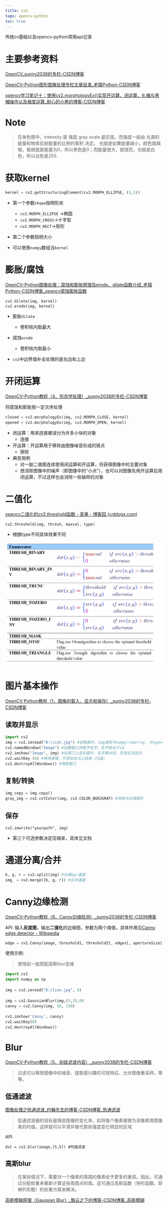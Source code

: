 ```yaml
---
title: cv2
tags: opencv-python
toc: true
---
```


传统cv基础以及opencv-python常用api记录



# 主要参考资料

[OpenCV_sunny2038的专栏-CSDN博客](https://blog.csdn.net/sunny2038/category_904451.html)

[OpenCV-Python图形图像处理专栏文章目录_老猿Python-CSDN博客](https://blog.csdn.net/LaoYuanPython/article/details/109160152)

[opencv学习笔记十：使用cv2.morphologyEx()实现开运算，闭运算，礼帽与黑帽操作以及梯度运算_耐心的小黑的博客-CSDN博客](https://blog.csdn.net/qq_39507748/article/details/104539673)

# Note

> 在单色图中，intensity 是 强度 gray scale 是灰度。而强度一般由 光源的能量和物体反射能量的比例的乘积 决定。
> 也就是如果能量越小，颜色就越暗，极限就是能量为0，所以黑色是0；而能量很大，就很亮，也就是白色，所以白色是255.

# 获取kernel

```python
kernel = cv2.getStructuringElement(cv2.MORPH_ELLIPSE, (3,3))
```

- 第一个参数`shape`指明形状
  - `cv2.MORPH_ELLIPSE` ->椭圆
  - `cv2.MORPH_CROSS`->十字型
  - `cv2.MORPH_RECT`->矩形

- 第二个参数指明大小
- 可以使用`numpy`数组当`kernel`

# 膨胀/腐蚀

[OpenCV-Python图像处理：腐蚀和膨胀原理及erode、dilate函数介绍_老猿Python-CSDN博客_opencv腐蚀膨胀函数](https://blog.csdn.net/LaoYuanPython/article/details/109441709)

```
cv2.dilate(img, kernel)
cv2.erode(img, kernel)
```

- 膨胀`dilate`
  - 卷积核内取最大

- 腐蚀`erode`
  - 卷积核内取最小

- `cv2`中边界值补全处理的是左边和上边

# 开闭运算

[OpenCV-Python教程（4、形态学处理）_sunny2038的专栏-CSDN博客](https://blog.csdn.net/sunny2038/article/details/9137759)

将腐蚀和膨胀按一定次序处理

```python
closed = cv2.morphologyEx(img, cv2.MORPH_CLOSE, kernel)
opened = cv2.morphologyEx(img, cv2.MORPH_OPEN, kernel)
```

- 闭运算：用来连接被误分为许多小块的对象
  - 连接
- 开运算：开运算用于移除由图像噪音形成的斑点
  - 擦除
- 典型用例
  - 对一副二值图连续使用闭运算和开运算，将获得图像中的主要对象
  - 想消除图像中的噪声（即图像中的“小点”），也可以对图像先用开运算后用闭运算，不过这样也会消除一些破碎的对象

# 二值化

[opencv二值化的cv2.threshold函数 - 音量 - 博客园 (cnblogs.com)](https://www.cnblogs.com/yinliang-liang/p/9293310.html)

```
cv2.threshold(img, thresh, maxval, type)
```

- 根据type不同具体效果不同

![image-20211110154311623](https://raw.githubusercontent.com/Usigned/pic-typora/main/images/image-20211110154311623.png)

# 图片基本操作

[OpenCV Python教程（1、图像的载入、显示和保存）_sunny2038的专栏-CSDN博客](https://blog.csdn.net/sunny2038/article/details/9057415)

## 读取并显示

```python
import cv2 
img = cv2.imread("D:\\cat.jpg") #读取图片，img类型为numpy.ndarray, dtype=uint8
cv2.namedWindow("Image") #创建窗口并赋予名字，名字相当于id
cv2.imshow("Image", img) #在窗口上显示图片，名字要对应，否则无法显示
cv2.waitKey (0) #等待按键，不添加会马上结束（闪退）
cv2.destroyAllWindows() #释放窗口
```

## 复制/转换

```python
img_copy = img.copy()
gray_img = cv2.cvtColor(img, cv2.COLOR_BGR2GRAY) #转换为灰度图片
```

## 保存

```
cv2.imwrite("yourpath", img)
```

- 第三个可选参数决定压缩率，具体见文档

# 通道分离/合并

```python
b, g, r = cv2.split(img) #分离bgr通道
img_ = cv2.merge([b, g, r]) #合并通道
```

# Canny边缘检测

[OpenCV-Python教程（8、Canny边缘检测）_sunny2038的专栏-CSDN博客](https://blog.csdn.net/sunny2038/article/details/9202641)

API: 输入**灰度图**，输出**二值化**的边缘图，参数为两个阈值，具体作用见[Canny edge detector - Wikipedia](https://en.wikipedia.org/wiki/Canny_edge_detector)

```python
edge = cv2.Canny(image, threshold1, threshold2[, edges[, apertureSize[, L2gradient ]]]) 
```

使用示例:

> 使用前一般搭配高斯blur去噪

```python
import cv2
import numpy as np  
 
img = cv2.imread("D:/lion.jpg", 0)
 
img = cv2.GaussianBlur(img,(3,3),0)
canny = cv2.Canny(img, 50, 150)
 
cv2.imshow('Canny', canny)
cv2.waitKey(0)
cv2.destroyAllWindows()
```

# Blur

[OpenCV-Python教程（5、初级滤波内容）_sunny2038的专栏-CSDN博客](https://blog.csdn.net/sunny2038/article/details/9155893)

> 过滤可以移除图像中的噪音、提取感兴趣的可视特征、允许图像重采样，等等。

## 低通滤波

[图像处理之低通滤波_约翰先生的博客-CSDN博客_低通滤波](https://blog.csdn.net/weixin_38570251/article/details/82054106)



> 低通滤波器的目标是降低图像的变化率，如将每个像素替换为该像素周围像素的均值。这样就可以平滑并替代那些强度变化明显的区域

API

```
dst = cv2.blur(image,(5,5)) #均值滤波
```

## 高斯blur

> 在某些情况下，需要对一个像素的周围的像素给予更多的重视。因此，可通过分配权重来重新计算这些周围点的值。这可通过高斯函数（钟形函数，即喇叭形数）的权重方案来解决。

[高斯模糊原理（Gaussian Blur）_飘云之下的博客-CSDN博客_高斯模糊](https://blog.csdn.net/weixin_44403952/article/details/90342626)

